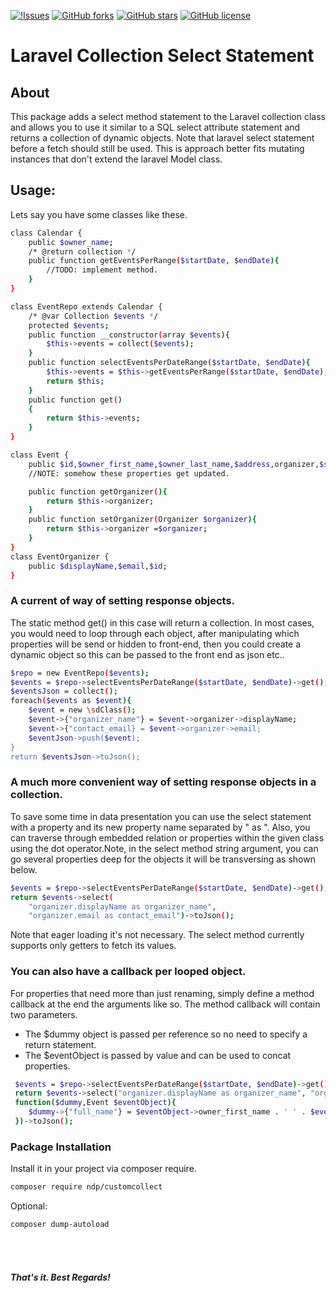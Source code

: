 [![!Issues](https://img.shields.io/github/issues/ndepaz/CustomCollect.svg?style=flat-square)](https://github.com/ndepaz/CustomCollect/issues)
[![GitHub forks](https://img.shields.io/github/forks/ndepaz/CustomCollect.svg)](https://github.com/ndepaz/CustomCollect/network)
[![GitHub stars](https://img.shields.io/github/stars/ndepaz/CustomCollect.svg)](https://github.com/ndepaz/CustomCollect/stargazers)
[![GitHub license](https://img.shields.io/github/license/ndepaz/CustomCollect.svg)](https://github.com/ndepaz/CustomCollect/blob/master/LICENSE)

# Laravel Collection Select Statement 

## About

This package adds a select method statement to the Laravel collection class and 
allows you to use it similar to a SQL select attribute statement and returns a collection of dynamic objects. Note that 
laravel select statement before a fetch should still be used. This is approach better fits mutating instances that don't 
extend the laravel Model class.
 
## Usage: 

Lets say you have some classes like these. 

```sh
class Calendar {
    public $owner_name;
    /* @return collection */
    public function getEventsPerRange($startDate, $endDate){
        //TODO: implement method.
    }
}

class EventRepo extends Calendar {
    /* @var Collection $events */
    protected $events;
    public function __constructor(array $events){
        $this->events = collect($events);
    }
    public function selectEventsPerDateRange($startDate, $endDate){
        $this->events = $this->getEventsPerRange($startDate, $endDate);
        return $this;
    }
    public function get()
    {
        return $this->events;
    }
}

class Event {
    public $id,$owner_first_name,$owner_last_name,$address,organizer,$summary;
    //NOTE: somehow these properties get updated.

    public function getOrganizer(){
        return $this->organizer;
    }
    public function setOrganizer(Organizer $organizer){
        return $this->organizer =$organizer;
    }
}
class EventOrganizer {
    public $displayName,$email,$id;
}
```
### A current of way of setting response objects.
The static method get() in this case will return a collection.
In most cases, you would need to loop through each object, after manipulating which properties will be send or hidden to front-end,
then you could create a dynamic object so this can be passed to the front end as json etc..

```sh
$repo = new EventRepo($events);
$events = $repo->selectEventsPerDateRange($startDate, $endDate)->get();
$eventsJson = collect();
foreach($events as $event){
    $event = new \sdClass();
    $event->{"organizer_name"} = $event->organizer->displayName;
    $event->{"contact_email} = $event->organizer->email;
    $eventJson->push($event);
}
return $eventsJson->toJson();
```
### A much more convenient way of setting response objects in a collection.
To save some time in data presentation you can use the select statement with a property and its new property name separated by " as ".
Also, you can traverse through embedded relation or properties within the given class using the dot operator.Note, in the select method string argument, 
you can go several properties deep for the objects it will be transversing as shown below.
```sh
$events = $repo->selectEventsPerDateRange($startDate, $endDate)->get();
return $events->select(
    "organizer.displayName as organizer_name", 
    "organizer.email as contact_email")->toJson();
```
Note that eager loading it's not necessary. The select method currently supports only getters to fetch its values.


### You can also have a callback per looped object.
For properties that need more than just renaming, simply define a method callback at the end the arguments like so. 
The method callback will contain two parameters.
 - The $dummy object is passed per reference so no need to specify a return statement.
 - The $eventObject is passed by value and can be used to concat properties. 
```sh
 $events = $repo->selectEventsPerDateRange($startDate, $endDate)->get();
 return $events->select("organizer.displayName as organizer_name", "organizer.email as contact_email"
 function($dummy,Event $eventObject){
    $dummy->{"full_name"} = $eventObject->owner_first_name . ' ' . $eventObject->owner_last_name;
 })->toJson();
```
### Package Installation
Install it in your project via composer require.
```sh
composer require ndp/customcollect
```
Optional:
```sh
composer dump-autoload
```

<br/>
<br/>

##### That's it. Best Regards!

